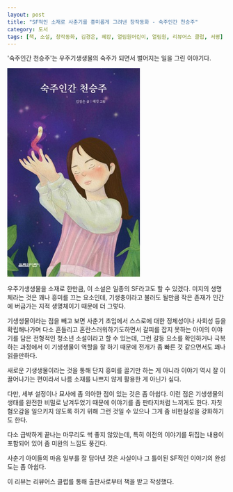 ```yaml
---
layout: post
title: "SF적인 소재로 사춘기를 흥미롭게 그려낸 창작동화 - 숙주인간 천승주"
category: 도서
tags: [책, 소설, 창작동화, 김경은, 혜캉, 열림원어린이, 열림원, 리뷰어스 클럽, 서평]
---
```


'숙주인간 천승주'는
우주기생생물의 숙주가 되면서 벌어지는 일을 그린 이야기다.

![표지](/images/book/host-human-chun-seung-joo-book-h480.jpg)

우주기생생물을 소재로 한만큼, 이 소설은 일종의 SF라고도 할 수 있겠다.
미지의 생명체라는 것은 꽤나 흥미를 끄는 요소인데,
기생충이라고 불러도 될만큼 작은 존재가 인간에 버금가는 지적 생명체이기 때문에 더 그렇다.

기생생물이라는 점을 빼고 보면
사춘기 초입에서 스스로에 대한 정체성이나 사회성 등을 확립해나가며
다소 흔들리고 혼란스러워하기도하면서 갈피를 잡지 못하는 아이의 이야기를 담은
전형적인 청소년 소설이라고 할 수 있는데,
그런 갈등 요소를 확인하거나 극복하는 과정에서
이 기생생물이 역할을 잘 하기 때문에
전개가 좀 빠른 것 같으면서도 꽤나 읽을만하다.

새로운 기생생물이라는 것을 통해 단지 흥미를 끌기만 하는 게 아니라
이야기 역시 잘 이끌어나가는 편이라서
나름 소재를 나쁘지 않게 활용한 게 아닌가 싶다.

다만, 세부 설정이나 묘사에 좀 의아한 점이 있는 것은 좀 아쉽다.
이런 점은 기생생물의 생태를 완전한 비밀로 남겨두었기 때문에
이야기를 좀 판타지처럼 느끼게도 한다.
자칫 혐오감을 일으키지 않도록 하기 위해 그런 것일 수 있으나
그게 좀 비현실성을 강화하기도 한다.

다소 급박하게 끝나는 마무리도 썩 좋지 않았는데,
특히 이전의 이야기를 뒤집는 내용이 포함되어 있어 좀 미완의 느낌도 풍긴다.

사춘기 아이들의 마음 일부를 잘 담아낸 것은 사실이나
그 틀이된 SF적인 이야기의 완성도는 좀 아쉽다.



<div class="im im-info">
이 리뷰는 리뷰어스 클럽를 통해 출판사로부터 책을 받고 작성했다.
</div>
